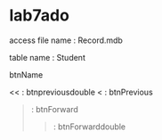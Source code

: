 # lab7ado

access file name : Record.mdb

table name : Student

btnName

<<   : btnpreviousdouble
<    : btnPrevious
>    : btnForward
>>   : btnForwarddouble
